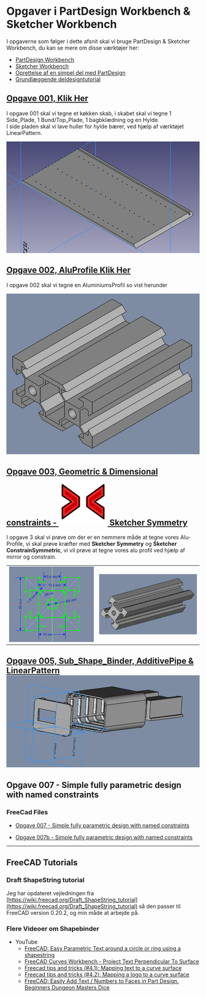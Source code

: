 # Opgaver i PartDesign Workbench & Sketcher Workbench

I opgaverne som følger i dette afsnit skal vi bruge PartDesign & Sketcher Workbench, du kan se mere om disse værktøjer her:

* [PartDesign Workbench](https://wiki.freecad.org/PartDesign_Workbench)
* [Sketcher Workbench](https://wiki.freecad.org/Sketcher_Workbench)
* [Oprettelse af en simpel del med PartDesign](https://wiki.freecad.org/Creating_a_simple_part_with_PartDesign)
* [Grundlæggende deldesigntutorial](https://wiki.freecad.org/Basic_Part_Design_Tutorial)

## [Opgave 001, Klik Her](/Opgaver/2021-2023/001_PartDesign/README.md)

I opgave 001 skal vi tegne et køkken skab, i skabet skal vi tegne 1 Side_Plade, 1 Bund/Top_Plade, 1 bagbklædning og en Hylde.  
I side pladen skal vi lave huller for hylde bærer, ved hjælp af værktøjet LinearPattern.

![SkabsSider](/Opgaver/2021-2023/001_PartDesign/Images/001.000_PartDesign_skabsSider.png)

## [Opgave 002, AluProfile Klik Her](./Opgaver/002_PartDesign-AluProfile/README.md)

I opgave 002 skal vi tegne en AluminiumsProfil so vist herunder

[![Opgave_002.png](/Images/Opgave_002.png)](/Opgaver/2021-2023/002_PartDesign-AluProfile/002_PartDesign-AluProfile.md)

## [Opgave 003, Geometric & Dimensional constraints - ![Sketcher_Symmetry.png](./Images/Sketcher_ConstrainSymmetric.svg) Sketcher Symmetry](/Opgaver/2021-2023/003_Sketcher%20Symmetry%20-%20Geometric%20%26%20Dimensional%20constraints/README.md)

I opgave 3 skal vi prøve om der er en nemmere måde at tegne vores Alu-Profile, vi skal prøve kræfter med **Sketcher Symmetry** og **Sketcher ConstrainSymmetric**, vi vil prøve at tegne vores alu profil ved hjælp af mirror og constrain.

|||
|:---:|:---:|
|![Sketch-Symmetry-002.png](/Opgaver/2021-2023/003_Sketcher%20Symmetry%20-%20Geometric%20&%20Dimensional%20constraints/Images/Sketch002/20x20_Sketch.png)|![](./003_Sketcher%20Symmetry%20-%20Geometric%20&%20Dimensional%20constraints/Images/Sketch002/20x20_pad.png)|

## [Opgave 005, Sub_Shape_Binder, AdditivePipe & LinearPattern](./005_Lars_Skjærris/README.md) ![box](./005_Lars_Skjærris/Images/Skærmbillede%20fra%202022-11-27%2020-39-26.png)

## Opgave 007 - Simple fully parametric design with named constraints 

[](./007%20Simple%20fully%20parametric%20design%20with%20named%20constraints/README.md)

### FreeCad Files

* [Opgave 007 - Simple fully parametric design with named constraints](./007%20Simple%20fully%20parametric%20design%20with%20named%20constraints/FreeCAD_Files/007%20Simple%20fully%20parametric%20design%20with%20named%20constraints.FCStd)

* [Opgave 007b - Simple fully parametric design with named constraints](./007%20Simple%20fully%20parametric%20design%20with%20named%20constraints/FreeCAD_Files/007b%20Simple%20fully%20parametric%20design%20with%20named%20constraints.FCStd)

[](./007%20Simple%20fully%20parametric%20design%20with%20named%20constraints/README.md)

<HR>

## FreeCAD Tutorials

### Draft ShapeString tutorial

Jeg har opdateret vejledningen fra [https://wiki.freecad.org/Draft_ShapeString_tutorial](https://wiki.freecad.org/Draft_ShapeString_tutorial) så den passer til FreeCAD version 0.20.2, og min måde at arbejde på.

### Flere Videoer om Shapebinder

* YouTube
  * [FreeCAD: Easy Parametric Text around a circle or ring using a shapestring](https://www.youtube.com/watch?v=AJD5bFa8m3I)
  * [FreeCAD Curves Workbench - Project Text Perpendicular To Surface](https://www.youtube.com/watch?v=3DHeM8fpx1E)
  * [Freecad tips and tricks (#4.1): Mapping text to a curve surface](https://www.youtube.com/watch?v=yV26cig0p4I&list=PLx98w64d9GuM5RUTP373VxUmqCTVKDLYd&index=5)
  * [Freecad tips and tricks (#4.2): Mapping a logo to a curve surface](https://www.youtube.com/watch?v=x8ObvOhdiuE)
  * [FreeCAD: Easily Add Text / Numbers to Faces in Part Design. Beginners Dungeon Masters Dice](https://www.youtube.com/watch?v=IwcT72R06ok)
